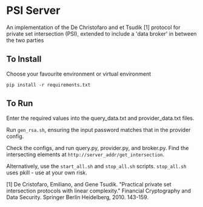 # PSI Server
An implementation of the De Christofaro and et Tsudik [1] protocol for private set intersection (PSI), extended to include a 'data broker' in between the two parties

## To Install
Choose your favourite environment or virtual environment

`pip install -r requirements.txt`

## To Run
Enter the required values into the query_data.txt and provider_data.txt files.

Run `gen_rsa.sh`, ensuring the input password matches that in the provider config.

Check the configs, and run query.py, provider.py, and broker.py. Find the intersecting elements at `http://server_addr/get_intersection`.

Alternatively, use the `start_all.sh` and `stop_all.sh` scripts. `stop_all.sh` uses pkill - use at your own risk.

[1] De Cristofaro, Emiliano, and Gene Tsudik. "Practical private set intersection protocols with linear complexity." Financial Cryptography and Data Security. Springer Berlin Heidelberg, 2010. 143-159.